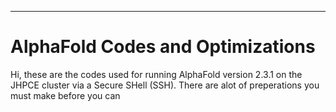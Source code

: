 ---

# AlphaFold Codes and Optimizations

Hi, these are the codes used for running AlphaFold version 2.3.1 on the JHPCE cluster via a Secure SHell (SSH). There are alot of preperations you must make before you can 
